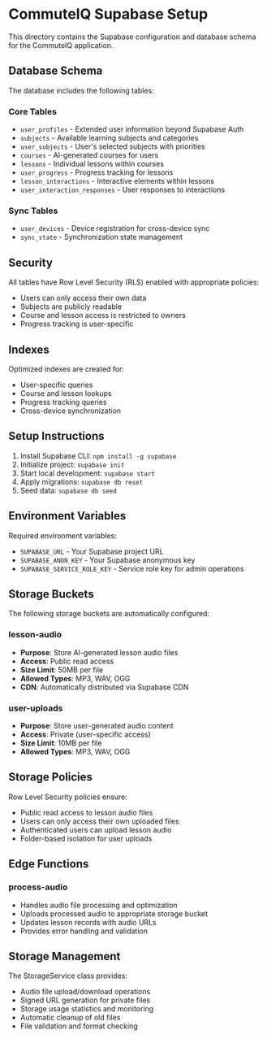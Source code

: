 # CommuteIQ Supabase Setup

This directory contains the Supabase configuration and database schema for the CommuteIQ application.

## Database Schema

The database includes the following tables:

### Core Tables
- `user_profiles` - Extended user information beyond Supabase Auth
- `subjects` - Available learning subjects and categories
- `user_subjects` - User's selected subjects with priorities
- `courses` - AI-generated courses for users
- `lessons` - Individual lessons within courses
- `user_progress` - Progress tracking for lessons
- `lesson_interactions` - Interactive elements within lessons
- `user_interaction_responses` - User responses to interactions

### Sync Tables
- `user_devices` - Device registration for cross-device sync
- `sync_state` - Synchronization state management

## Security

All tables have Row Level Security (RLS) enabled with appropriate policies:
- Users can only access their own data
- Subjects are publicly readable
- Course and lesson access is restricted to owners
- Progress tracking is user-specific

## Indexes

Optimized indexes are created for:
- User-specific queries
- Course and lesson lookups
- Progress tracking queries
- Cross-device synchronization

## Setup Instructions

1. Install Supabase CLI: `npm install -g supabase`
2. Initialize project: `supabase init`
3. Start local development: `supabase start`
4. Apply migrations: `supabase db reset`
5. Seed data: `supabase db seed`

## Environment Variables

Required environment variables:
- `SUPABASE_URL` - Your Supabase project URL
- `SUPABASE_ANON_KEY` - Your Supabase anonymous key
- `SUPABASE_SERVICE_ROLE_KEY` - Service role key for admin operations

## Storage Buckets

The following storage buckets are automatically configured:

### lesson-audio
- **Purpose**: Store AI-generated lesson audio files
- **Access**: Public read access
- **Size Limit**: 50MB per file
- **Allowed Types**: MP3, WAV, OGG
- **CDN**: Automatically distributed via Supabase CDN

### user-uploads  
- **Purpose**: Store user-generated audio content
- **Access**: Private (user-specific access)
- **Size Limit**: 10MB per file
- **Allowed Types**: MP3, WAV, OGG

## Storage Policies

Row Level Security policies ensure:
- Public read access to lesson audio files
- Users can only access their own uploaded files
- Authenticated users can upload lesson audio
- Folder-based isolation for user uploads

## Edge Functions

### process-audio
- Handles audio file processing and optimization
- Uploads processed audio to appropriate storage bucket
- Updates lesson records with audio URLs
- Provides error handling and validation

## Storage Management

The StorageService class provides:
- Audio file upload/download operations
- Signed URL generation for private files
- Storage usage statistics and monitoring
- Automatic cleanup of old files
- File validation and format checking